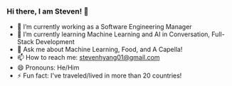 ### Hi there, I am Steven! 👋

- 🔭 I’m currently working as a Software Engineering Manager
- 🌱 I’m currently learning Machine Learning and AI in Conversation, Full-Stack Development
- 💬 Ask me about Machine Learning, Food, and A Capella!
- 📫 How to reach me: stevenhyang01@gmail.com
- 😄 Pronouns: He/Him
- ⚡ Fun fact: I've traveled/lived in more than 20 countries!

<!--
**syang0624/syang0624** is a ✨ _special_ ✨ repository because its `README.md` (this file) appears on your GitHub profile.

Here are some ideas to get you started:

- 🔭 I’m currently working on ...
- 🌱 I’m currently learning ...
- 👯 I’m looking to collaborate on ...
- 🤔 I’m looking for help with ...
- 💬 Ask me about ...
- 📫 How to reach me: ...
- 😄 Pronouns: ...
- ⚡ Fun fact: ...
-->
